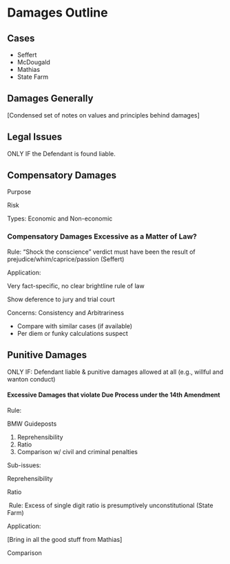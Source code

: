 # Damages Outline

## Cases

- Seffert
- McDougald
- Mathias
- State Farm



## Damages Generally

[Condensed set of notes on values and principles behind damages]



## Legal Issues

ONLY IF the Defendant is found liable.

## Compensatory Damages

Purpose

Risk

Types: Economic and Non-economic

### Compensatory Damages Excessive as a Matter of Law?

Rule: “Shock the conscience” verdict must have been the result of prejudice/whim/caprice/passion (Seffert)

Application:

Very fact-specific, no clear brightline rule of law

Show deference to jury and trial court

Concerns: Consistency and Arbitrariness

- Compare with similar cases (if available)
- Per diem or funky calculations suspect



## Punitive Damages

ONLY IF: Defendant liable & punitive damages allowed at all (e.g., willful and wanton conduct)

#### Excessive Damages that violate Due Process under the 14th Amendment



Rule:

BMW Guideposts

1. Reprehensibility
2. Ratio
3. Comparison w/ civil and criminal penalties

Sub-issues:

Reprehensibility

Ratio

​	Rule: Excess of single digit ratio is presumptively unconstitutional (State Farm)

Application:

[Bring in all the good stuff from Mathias] 

Comparison
